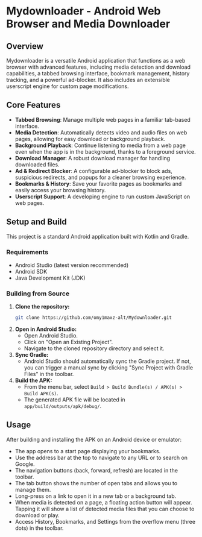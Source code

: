# Mydownloader - Android Web Browser and Media Downloader

## Overview

Mydownloader is a versatile Android application that functions as a web browser with advanced features, including media detection and download capabilities, a tabbed browsing interface, bookmark management, history tracking, and a powerful ad-blocker. It also includes an extensible userscript engine for custom page modifications.

## Core Features

- **Tabbed Browsing**: Manage multiple web pages in a familiar tab-based interface.
- **Media Detection**: Automatically detects video and audio files on web pages, allowing for easy download or background playback.
- **Background Playback**: Continue listening to media from a web page even when the app is in the background, thanks to a foreground service.
- **Download Manager**: A robust download manager for handling downloaded files.
- **Ad & Redirect Blocker**: A configurable ad-blocker to block ads, suspicious redirects, and popups for a cleaner browsing experience.
- **Bookmarks & History**: Save your favorite pages as bookmarks and easily access your browsing history.
- **Userscript Support**: A developing engine to run custom JavaScript on web pages.

## Setup and Build

This project is a standard Android application built with Kotlin and Gradle.

### Requirements

- Android Studio (latest version recommended)
- Android SDK
- Java Development Kit (JDK)

### Building from Source

1.  **Clone the repository:**
    ```bash
    git clone https://github.com/omy1maxz-alt/Mydownloader.git
    ```
2.  **Open in Android Studio:**
    - Open Android Studio.
    - Click on "Open an Existing Project".
    - Navigate to the cloned repository directory and select it.
3.  **Sync Gradle:**
    - Android Studio should automatically sync the Gradle project. If not, you can trigger a manual sync by clicking "Sync Project with Gradle Files" in the toolbar.
4.  **Build the APK:**
    - From the menu bar, select `Build > Build Bundle(s) / APK(s) > Build APK(s)`.
    - The generated APK file will be located in `app/build/outputs/apk/debug/`.

## Usage

After building and installing the APK on an Android device or emulator:
- The app opens to a start page displaying your bookmarks.
- Use the address bar at the top to navigate to any URL or to search on Google.
- The navigation buttons (back, forward, refresh) are located in the toolbar.
- The tab button shows the number of open tabs and allows you to manage them.
- Long-press on a link to open it in a new tab or a background tab.
- When media is detected on a page, a floating action button will appear. Tapping it will show a list of detected media files that you can choose to download or play.
- Access History, Bookmarks, and Settings from the overflow menu (three dots) in the toolbar.
